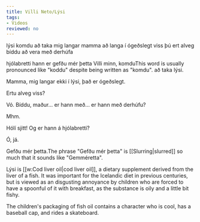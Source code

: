 ```yaml
---
title: Villi Neto/Lýsi
tags:
- Videos
reviewed: no
---
```

<vocabulary>
lýsi
komdu
að taka
mig langar
mamma
að langa í
ógeðslegt
viss
þú ert
alveg
bíddu
að vera með
derhúfa

hjólabretti
hann er
gefðu mér þetta
</vocabulary>
<Instagram
file="VilliNetoLýsi.mp4"
url="https://www.instagram.com/p/B3UWZ_0g5rP/"
user_image="VilliNeto.jpg"
user_name="Villi Neto"
user_handle="villineto"
audio="04-lýsi.mp3">
Villi minn, komdu<note>This word is usually pronounced like "koddu" despite being written as "komdu".</note> að taka lýsi.

Mamma, mig langar ekki í lýsi, það er ógeðslegt.

Ertu alveg viss?

Vó. Bíddu, maður... er hann með... er hann með derhúfu?

Mhm.

Hólí sjitt! Og er hann á hjólabretti?

Ó, já.

Gefðu mér þetta.<note>The phrase "Gefðu mér þetta" is [[Slurring|slurred]] so much that it sounds like "Gemméretta".</note>
</div>

<div class="video-explanation" data-translate="no">
Lýsi is [[w:Cod liver oil|cod liver oil]], a dietary supplement derived from the liver of a fish. It was important for the Icelandic diet in previous centuries, but is viewed as an disgusting annoyance by children who are forced to have a spoonful of it with breakfast, as the substance is oily and a little bit fishy.

The children's packaging of fish oil contains a character who is cool, has a baseball cap, and rides a skateboard.
<div>

</Instagram>
